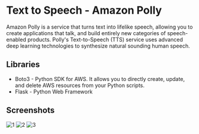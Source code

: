 # Text to Speech - Amazon Polly

Amazon Polly is a service that turns text into lifelike speech, allowing you to create applications that talk, and build entirely new categories of speech-enabled products. Polly's Text-to-Speech (TTS) service uses advanced deep learning technologies to synthesize natural sounding human speech.

## Libraries
* Boto3 - Python SDK for AWS. It allows you to directly create, update, and delete AWS resources from your Python scripts.
* Flask - Python Web Framework

## Screenshots 
![1](https://user-images.githubusercontent.com/67990422/139194864-ed56fda1-b8bd-4781-88a0-677f25217e73.PNG)
![2](https://user-images.githubusercontent.com/67990422/139194878-5b9d9304-76ee-4a79-9dcd-2d69b95e8a19.PNG)
![3](https://user-images.githubusercontent.com/67990422/139194884-adb1be13-efbc-4439-9541-c1b17a6c3bff.PNG)


